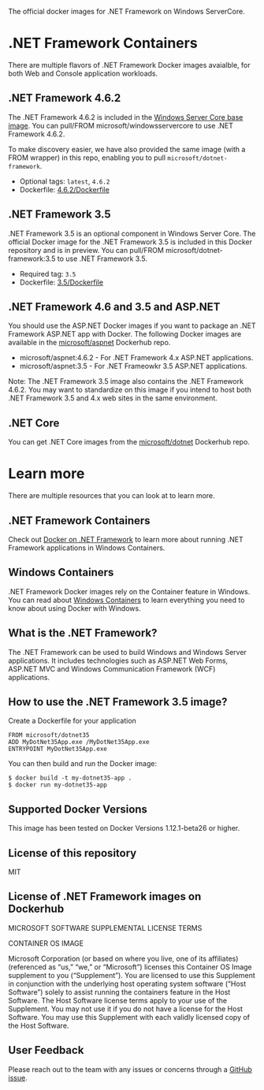 The official docker images for .NET Framework on Windows ServerCore.

# .NET Framework Containers

There are multiple flavors of .NET Framework Docker images avaialble, for both Web and Console application workloads.

## .NET Framework 4.6.2

The .NET Framework 4.6.2 is included in the [Windows Server Core base image](https://hub.docker.com/r/microsoft/windowsservercore/). You can pull/FROM microsoft/windowsservercore to use .NET Framework 4.6.2.

To make discovery easier, we have also provided the same image (with a FROM wrapper) in this repo, enabling you to pull `microsoft/dotnet-framework`.

- Optional tags: `latest`, `4.6.2`
- Dockerfile: [4.6.2/Dockerfile](https://github.com/Microsoft/dotnet-framework-docker/blob/master/4.6.2/Dockerfile)

## .NET Framework 3.5

.NET Framework 3.5 is an optional component in Windows Server Core. The official Docker image for the .NET Framework 3.5 is included in this Docker repository and is in preview. You can pull/FROM microsoft/dotnet-framework:3.5 to use .NET Framework 3.5.

- Required tag: `3.5`
- Dockerfile: [3.5/Dockerfile](https://github.com/Microsoft/dotnet-framework-docker/blob/master/3.5/Dockerfile)

## .NET Framework 4.6 and 3.5 and ASP.NET

You should use the ASP.NET Docker images if you want to package an .NET Framework ASP.NET app with Docker. The following Docker images are available in the [microsoft/aspnet](https://hub.docker.com/r/microsoft/aspnet/) Dockerhub repo.

- microsoft/aspnet:4.6.2 - For .NET Framework 4.x ASP.NET applications.
- microsoft/aspnet:3.5 - For .NET Frameowkr 3.5 ASP.NET applications.

Note: The .NET Framework 3.5 image also contains the .NET Framework 4.6.2. You may want to standardize on this image if you intend to host both .NET Framework 3.5 and 4.x web sites in the same environment.

## .NET Core

You can get .NET Core images from the [microsoft/dotnet](https://hub.docker.com/r/microsoft/dotnet/) Dockerhub repo.

# Learn more

There are multiple resources that you can look at to learn more.

## .NET Framework Containers

Check out [Docker on .NET Framework](https://docs.microsoft.com/dotnet/articles/framework/docker) to learn more about running .NET Framework applications in Windows Containers. 

## Windows Containers

.NET Framework Docker images rely on the Container feature in Windows. You can read about [Windows Containers](https://msdn.microsoft.com/virtualization/windowscontainers/about/about_overview) to learn everything you need to know about using Docker with Windows.

## What is the .NET Framework?
The .NET Framework can be used to build Windows and Windows Server applications. It includes technologies such as ASP.NET Web Forms, ASP.NET MVC and Windows Communication Framework (WCF) applications. 

## How to use the .NET Framework 3.5 image?

Create a Dockerfile for your application

```
FROM microsoft/dotnet35
ADD MyDotNet35App.exe /MyDotNet35App.exe
ENTRYPOINT MyDotNet35App.exe
```

You can then build and run the Docker image:

```
$ docker build -t my-dotnet35-app .
$ docker run my-dotnet35-app
```

## Supported Docker Versions

This image has been tested on Docker Versions 1.12.1-beta26 or higher.

## License of this repository

MIT

## License of .NET Framework images on Dockerhub 

MICROSOFT SOFTWARE SUPPLEMENTAL LICENSE TERMS

CONTAINER OS IMAGE

Microsoft Corporation (or based on where you live, one of its affiliates) (referenced as “us,” “we,” or “Microsoft”) licenses this Container OS Image supplement to you (“Supplement”). You are licensed to use this Supplement in conjunction with the underlying host operating system software (“Host Software”) solely to assist running the containers feature in the Host Software. The Host Software license terms apply to your use of the Supplement. You may not use it if you do not have a license for the Host Software. You may use this Supplement with each validly licensed copy of the Host Software.

## User Feedback

Please reach out to the team with any issues or concerns through a [GitHub issue](https://github.com/Microsoft/dotnet-framework-docker/issues/new).
